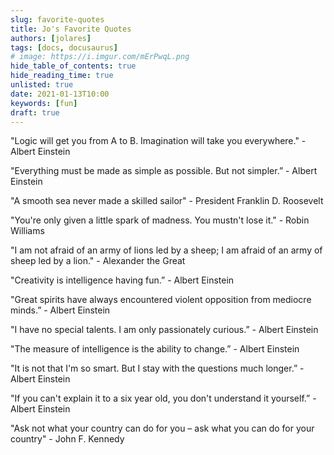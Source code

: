 ```yaml
---
slug: favorite-quotes
title: Jo's Favorite Quotes
authors: [jolares]
tags: [docs, docusaurus]
# image: https://i.imgur.com/mErPwqL.png
hide_table_of_contents: true
hide_reading_time: true
unlisted: true
date: 2021-01-13T10:00
keywords: [fun]
draft: true
---
```


"Logic will get you from A to B. Imagination will take you everywhere." - Albert Einstein

"Everything must be made as simple as possible. But not simpler.” - Albert Einstein

"A smooth sea never made a skilled sailor" - President Franklin D. Roosevelt

"You're only given a little spark of madness. You mustn't lose it." - Robin Williams

"I am not afraid of an army of lions led by a sheep; I am afraid of an army of sheep led by a lion." - Alexander the Great

"Creativity is intelligence having fun.” - Albert Einstein

"Great spirits have always encountered violent opposition from mediocre minds.” - Albert Einstein

"I have no special talents. I am only passionately curious.” - Albert Einstein

"The measure of intelligence is the ability to change.” - Albert Einstein

"It is not that I'm so smart. But I stay with the questions much longer.” - Albert Einstein

"If you can't explain it to a six year old, you don't understand it yourself.” - Albert Einstein

"Ask not what your country can do for you – ask what you can do for your country" - John F. Kennedy
